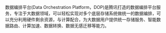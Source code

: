数据编排平台(Data Orchestration Platform，DOP)是腾讯打造的数据编排平台服务，专注于大数据领域，可以轻松实现对多个底层存储系统做统一的数据编排，可以充分利用硬件剩余资源，与计算配合，为大数据用户提供统一存储服务、智能数据路由、计算加速、数据转换、数据无感迁移等能力。
